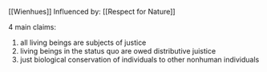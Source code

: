[[Wienhues]]
Influenced by:  [[Respect for Nature]]

4 main claims: 
1. all living beings are subjects of justice
2. living beings in the status quo are owed distributive juistice
3. just biological conservation of individuals to other nonhuman individuals